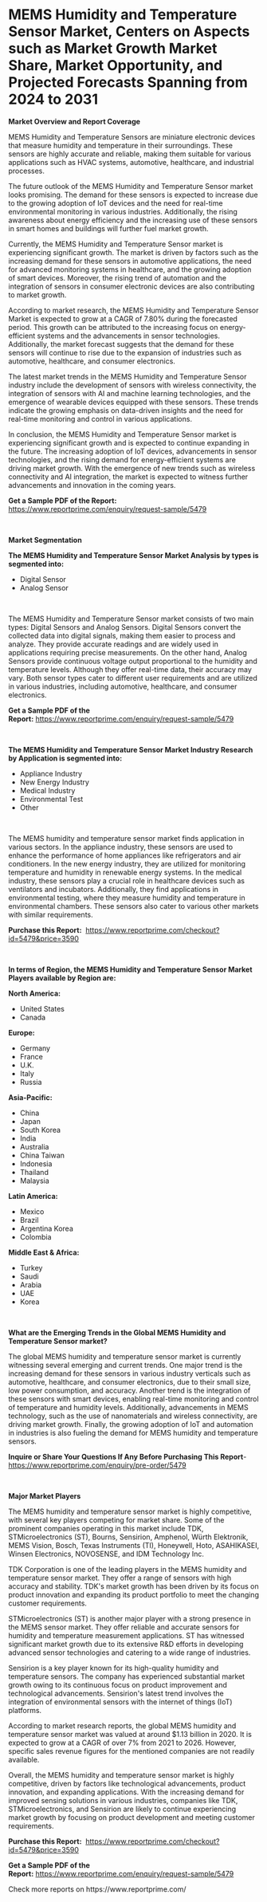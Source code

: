 <p><h1>MEMS Humidity and Temperature Sensor Market, Centers on Aspects such as Market Growth Market Share, Market Opportunity, and Projected Forecasts Spanning from 2024 to 2031</h1></p><p><strong>Market Overview and Report Coverage</strong></p>
<p><p>MEMS Humidity and Temperature Sensors are miniature electronic devices that measure humidity and temperature in their surroundings. These sensors are highly accurate and reliable, making them suitable for various applications such as HVAC systems, automotive, healthcare, and industrial processes.</p><p>The future outlook of the MEMS Humidity and Temperature Sensor market looks promising. The demand for these sensors is expected to increase due to the growing adoption of IoT devices and the need for real-time environmental monitoring in various industries. Additionally, the rising awareness about energy efficiency and the increasing use of these sensors in smart homes and buildings will further fuel market growth.</p><p>Currently, the MEMS Humidity and Temperature Sensor market is experiencing significant growth. The market is driven by factors such as the increasing demand for these sensors in automotive applications, the need for advanced monitoring systems in healthcare, and the growing adoption of smart devices. Moreover, the rising trend of automation and the integration of sensors in consumer electronic devices are also contributing to market growth.</p><p>According to market research, the MEMS Humidity and Temperature Sensor Market is expected to grow at a CAGR of 7.80% during the forecasted period. This growth can be attributed to the increasing focus on energy-efficient systems and the advancements in sensor technologies. Additionally, the market forecast suggests that the demand for these sensors will continue to rise due to the expansion of industries such as automotive, healthcare, and consumer electronics.</p><p>The latest market trends in the MEMS Humidity and Temperature Sensor industry include the development of sensors with wireless connectivity, the integration of sensors with AI and machine learning technologies, and the emergence of wearable devices equipped with these sensors. These trends indicate the growing emphasis on data-driven insights and the need for real-time monitoring and control in various applications.</p><p>In conclusion, the MEMS Humidity and Temperature Sensor market is experiencing significant growth and is expected to continue expanding in the future. The increasing adoption of IoT devices, advancements in sensor technologies, and the rising demand for energy-efficient systems are driving market growth. With the emergence of new trends such as wireless connectivity and AI integration, the market is expected to witness further advancements and innovation in the coming years.</p></p>
<p><strong>Get a Sample PDF of the Report:</strong> <a href="https://www.reportprime.com/enquiry/request-sample/5479">https://www.reportprime.com/enquiry/request-sample/5479</a></p>
<p>&nbsp;</p>
<p><strong>Market Segmentation</strong></p>
<p><strong>The MEMS Humidity and Temperature Sensor Market Analysis by types is segmented into:</strong></p>
<p><ul><li>Digital Sensor</li><li>Analog Sensor</li></ul></p>
<p>&nbsp;</p>
<p><p>The MEMS Humidity and Temperature Sensor market consists of two main types: Digital Sensors and Analog Sensors. Digital Sensors convert the collected data into digital signals, making them easier to process and analyze. They provide accurate readings and are widely used in applications requiring precise measurements. On the other hand, Analog Sensors provide continuous voltage output proportional to the humidity and temperature levels. Although they offer real-time data, their accuracy may vary. Both sensor types cater to different user requirements and are utilized in various industries, including automotive, healthcare, and consumer electronics.</p></p>
<p><strong>Get a Sample PDF of the Report:</strong>&nbsp;<a href="https://www.reportprime.com/enquiry/request-sample/5479">https://www.reportprime.com/enquiry/request-sample/5479</a></p>
<p>&nbsp;</p>
<p><strong>The MEMS Humidity and Temperature Sensor Market Industry Research by Application is segmented into:</strong></p>
<p><ul><li>Appliance Industry</li><li>New Energy Industry</li><li>Medical Industry</li><li>Environmental Test</li><li>Other</li></ul></p>
<p>&nbsp;</p>
<p><p>The MEMS humidity and temperature sensor market finds application in various sectors. In the appliance industry, these sensors are used to enhance the performance of home appliances like refrigerators and air conditioners. In the new energy industry, they are utilized for monitoring temperature and humidity in renewable energy systems. In the medical industry, these sensors play a crucial role in healthcare devices such as ventilators and incubators. Additionally, they find applications in environmental testing, where they measure humidity and temperature in environmental chambers. These sensors also cater to various other markets with similar requirements.</p></p>
<p><strong>Purchase this Report:</strong>&nbsp; <a href="https://www.reportprime.com/checkout?id=5479&price=3590">https://www.reportprime.com/checkout?id=5479&price=3590</a></p>
<p>&nbsp;</p>
<p><strong>In terms of Region, the MEMS Humidity and Temperature Sensor Market Players available by Region are:</strong></p>
<p>
    <p> <strong> North America: </strong>
        <ul>
            <li>United States</li>
            <li>Canada</li>
        </ul>
        </p> 
    <p> <strong> Europe: </strong>
        <ul>
            <li>Germany</li>
            <li>France</li>
            <li>U.K.</li>
            <li>Italy</li>
            <li>Russia</li>
        </ul>
        </p> 
    <p> <strong> Asia-Pacific: </strong>
        <ul>
            <li>China</li>
            <li>Japan</li>
            <li>South Korea</li>
            <li>India</li>
            <li>Australia</li>
            <li>China Taiwan</li>
            <li>Indonesia</li>
            <li>Thailand</li>
            <li>Malaysia</li>
        </ul>
        </p> 
    <p> <strong> Latin America: </strong>
        <ul>
            <li>Mexico</li>
            <li>Brazil</li>
            <li>Argentina Korea</li>
            <li>Colombia</li>
        </ul>
        </p> 
    <p> <strong> Middle East & Africa: </strong>
        <ul>
            <li>Turkey</li>
            <li>Saudi</li>
            <li>Arabia</li>
            <li>UAE</li>
            <li>Korea</li>
        </ul>
    </p>
    </p>
<p>&nbsp;</p>
<p><strong>What are the Emerging Trends in the Global MEMS Humidity and Temperature Sensor market?</strong></p>
<p><p>The global MEMS humidity and temperature sensor market is currently witnessing several emerging and current trends. One major trend is the increasing demand for these sensors in various industry verticals such as automotive, healthcare, and consumer electronics, due to their small size, low power consumption, and accuracy. Another trend is the integration of these sensors with smart devices, enabling real-time monitoring and control of temperature and humidity levels. Additionally, advancements in MEMS technology, such as the use of nanomaterials and wireless connectivity, are driving market growth. Finally, the growing adoption of IoT and automation in industries is also fueling the demand for MEMS humidity and temperature sensors.</p></p>
<p><strong>Inquire or Share Your Questions If Any Before Purchasing This Report</strong>- <a href="https://www.reportprime.com/enquiry/pre-order/5479">https://www.reportprime.com/enquiry/pre-order/5479</a></p>
<p>&nbsp;</p>
<p><strong>Major Market Players</strong></p>
<p><p>The MEMS humidity and temperature sensor market is highly competitive, with several key players competing for market share. Some of the prominent companies operating in this market include TDK, STMicroelectronics (ST), Bourns, Sensirion, Amphenol, Würth Elektronik, MEMS Vision, Bosch, Texas Instruments (TI), Honeywell, Hoto, ASAHIKASEI, Winsen Electronics, NOVOSENSE, and IDM Technology Inc.</p><p>TDK Corporation is one of the leading players in the MEMS humidity and temperature sensor market. They offer a range of sensors with high accuracy and stability. TDK's market growth has been driven by its focus on product innovation and expanding its product portfolio to meet the changing customer requirements.</p><p>STMicroelectronics (ST) is another major player with a strong presence in the MEMS sensor market. They offer reliable and accurate sensors for humidity and temperature measurement applications. ST has witnessed significant market growth due to its extensive R&D efforts in developing advanced sensor technologies and catering to a wide range of industries.</p><p>Sensirion is a key player known for its high-quality humidity and temperature sensors. The company has experienced substantial market growth owing to its continuous focus on product improvement and technological advancements. Sensirion's latest trend involves the integration of environmental sensors with the internet of things (IoT) platforms.</p><p>According to market research reports, the global MEMS humidity and temperature sensor market was valued at around $1.13 billion in 2020. It is expected to grow at a CAGR of over 7% from 2021 to 2026. However, specific sales revenue figures for the mentioned companies are not readily available.</p><p>Overall, the MEMS humidity and temperature sensor market is highly competitive, driven by factors like technological advancements, product innovation, and expanding applications. With the increasing demand for improved sensing solutions in various industries, companies like TDK, STMicroelectronics, and Sensirion are likely to continue experiencing market growth by focusing on product development and meeting customer requirements.</p></p>
<p><strong>Purchase this Report:</strong>&nbsp;&nbsp;<a href="https://www.reportprime.com/checkout?id=5479&price=3590">https://www.reportprime.com/checkout?id=5479&price=3590</a></p>
<p></p>
<p><strong>Get a Sample PDF of the Report:</strong>&nbsp;<a href="https://www.reportprime.com/enquiry/request-sample/5479">https://www.reportprime.com/enquiry/request-sample/5479</a></p>
<p>Check more reports on https://www.reportprime.com/</p>